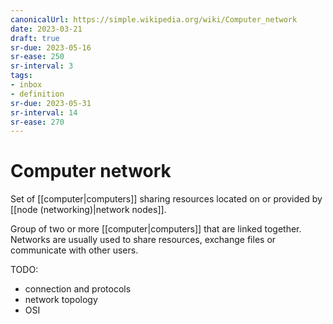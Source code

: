 ```yaml
---
canonicalUrl: https://simple.wikipedia.org/wiki/Computer_network
date: 2023-03-21
draft: true
sr-due: 2023-05-16
sr-ease: 250
sr-interval: 3
tags:
- inbox
- definition
sr-due: 2023-05-31
sr-interval: 14
sr-ease: 270
---
```


# Computer network

Set of [[computer|computers]] sharing resources located on or
provided by [[node (networking)|network nodes]].

Group of two or more [[computer|computers]] that are linked
together. Networks are usually used to share resources, exchange files or
communicate with other users.

TODO:

- connection and protocols
- network topology
- OSI